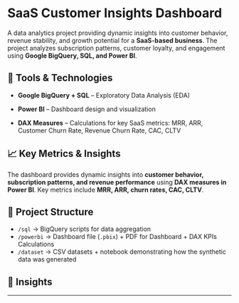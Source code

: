 # SaaS Customer Insights Dashboard
A data analytics project providing dynamic insights into customer behavior, revenue stability, and growth potential for a **SaaS-based business**. The project analyzes subscription patterns, customer loyalty, and engagement using **Google BigQuery, SQL, and Power BI**.

## 🔧 Tools & Technologies

- **Google BigQuery + SQL** – Exploratory Data Analysis (EDA)

- **Power BI** – Dashboard design and visualization

- **DAX Measures** – Calculations for key SaaS metrics: MRR, ARR, Customer Churn Rate, Revenue Churn Rate, CAC, CLTV


## 📈 Key Metrics & Insights

The dashboard provides dynamic insights into **customer behavior, subscription patterns, and revenue performance** using **DAX measures in Power BI**. Key metrics include **MRR, ARR, churn rates, CAC, CLTV**.


## 📁 Project Structure
- `/sql` → BigQuery scripts for data aggregation 
- `/powerbi` → Dashboard file (`.pbix`) + PDF for Dashboard + DAX KPIs Calculations
- `/dataset` → CSV datasets + notebook demonstrating how the synthetic data was generated 

## 🚀 Insights

---
  
